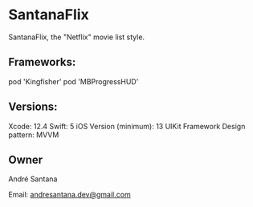 # SantanaFlix

SantanaFlix, the "Netflix" movie list style.

## Frameworks:

pod 'Kingfisher'
pod 'MBProgressHUD'

## Versions:

Xcode: 12.4
Swift: 5
iOS Version (minimum): 13
UIKit Framework
Design pattern: MVVM

## Owner

André Santana

Email: andresantana.dev@gmail.com

